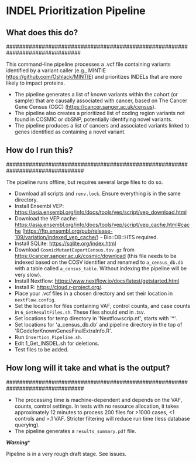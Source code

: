 # INDEL Prioritization Pipeline

## What does this do?
###############################################################################

This command-line pipeline processes a .vcf file containing variants identified by a variant caller (e.g., MINTIE https://github.com/Oshlack/MINTIE) and prioritizes INDELs that are more likely to impact proteins.

- The pipeline generates a list of known variants within the cohort (or sample) that are causally associated with cancer, based on The Cancer Gene Census (CGC) (https://cancer.sanger.ac.uk/census).
- The pipeline also creates a prioritized list of coding region variants not found in COSMIC or dbSNP, potentially identifying novel variants.
- The pipeline produces a list of cancers and associated variants linked to genes identified as containing a novel variant.

## How do I run this?
################################################################################

The pipeline runs offline, but requires several large files to do so.

- Download all scripts and `renv.lock`. Ensure everything is in the same directory. 
- Install Ensembl VEP: https://asia.ensembl.org/info/docs/tools/vep/script/vep_download.html
- Download the VEP cache: https://asia.ensembl.org/info/docs/tools/vep/script/vep_cache.html#cache
    (https://ftp.ensembl.org/pub/release-109/variation/indexed_vep_cache/) - Bio::DB::HTS required.
- Install SQLite: https://sqlite.org/index.html
- Download `CosmicMutantExportCensus.tsv.gz` from https://cancer.sanger.ac.uk/cosmic/download (this file needs to be indexed based on the COSV identifier and renamed to `a_census_db.db` with a table called `a_census_table`.  Without indexing the pipeline will be very slow).
- Install Nextflow: https://www.nextflow.io/docs/latest/getstarted.html
- Install R: https://cloud.r-project.org/. 
- Place your .vcf files in a chosen directory and set their location in `nextflow.config`.
- Set the location for files containing VAF, control counts, and case counts in `6_GetResultFiles.sh`. These files should end in .tsv.
- Set locations for temp directory in 'Nextflowscrip.nf', starts with '*'.
- Set locations for 'a_census_db.db' and pipeline directory in the top of 'RCodeforKnownGenesFinalExtraInfo.R'.
- Run `Insertion_Pipeline.sh`.
- Edit 1_Get_INSDEL.sh for deletions.
- Test files to be added. 

## How long will it take and what is the output?
################################################################################

- The processing time is machine-dependent and depends on the VAF, counts, control settings. In tests with no resource allocation, it takes approximately 12 minutes to process 200 files for >1000 cases, <1 controls and >.1 VAF. Stricter filtering will reduce run time (less database querying).  
- The pipeline generates a `results_summary.pdf` file.

*****Warning******

Pipeline is in a very rough draft stage. See issues.  

